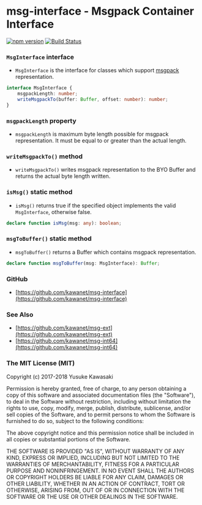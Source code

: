# msg-interface - Msgpack Container Interface

[![npm version](https://badge.fury.io/js/msg-interface.svg)](http://badge.fury.io/js/msg-interface) [![Build Status](https://travis-ci.org/kawanet/msg-interface.svg?branch=master)](https://travis-ci.org/kawanet/msg-interface)

### `MsgInterface` interface

- `MsgInterface` is the interface for classes which support [msgpack](https://msgpack.org/) representation.

```typescript
interface MsgInterface {
    msgpackLength: number;
    writeMsgpackTo(buffer: Buffer, offset: number): number;
}
```

### `msgpackLength` property

- `msgpackLength` is maximum byte length possible for msgpack representation. It must be equal to or greater than the actual length.

### `writeMsgpackTo()` method

- `writeMsgpackTo()` writes msgpack representation to the BYO Buffer and returns the actual byte length written.

### `isMsg()` static method

- `isMsg()` returns true if the specified object implements the valid `MsgInterface`, otherwise false.

```typescript
declare function isMsg(msg: any): boolean;
```

### `msgToBuffer()` static method

- `msgToBuffer()` returns a Buffer which contains msgpack representation.

```typescript
declare function msgToBuffer(msg: MsgInterface): Buffer;
```

### GitHub

- [https://github.com/kawanet/msg-interface](https://github.com/kawanet/msg-interface)

### See Also

- [https://github.com/kawanet/msg-ext](https://github.com/kawanet/msg-ext)
- [https://github.com/kawanet/msg-int64](https://github.com/kawanet/msg-int64)

### The MIT License (MIT)

Copyright (c) 2017-2018 Yusuke Kawasaki

Permission is hereby granted, free of charge, to any person obtaining a copy
of this software and associated documentation files (the "Software"), to deal
in the Software without restriction, including without limitation the rights
to use, copy, modify, merge, publish, distribute, sublicense, and/or sell
copies of the Software, and to permit persons to whom the Software is
furnished to do so, subject to the following conditions:

The above copyright notice and this permission notice shall be included in all
copies or substantial portions of the Software.

THE SOFTWARE IS PROVIDED "AS IS", WITHOUT WARRANTY OF ANY KIND, EXPRESS OR
IMPLIED, INCLUDING BUT NOT LIMITED TO THE WARRANTIES OF MERCHANTABILITY,
FITNESS FOR A PARTICULAR PURPOSE AND NONINFRINGEMENT. IN NO EVENT SHALL THE
AUTHORS OR COPYRIGHT HOLDERS BE LIABLE FOR ANY CLAIM, DAMAGES OR OTHER
LIABILITY, WHETHER IN AN ACTION OF CONTRACT, TORT OR OTHERWISE, ARISING FROM,
OUT OF OR IN CONNECTION WITH THE SOFTWARE OR THE USE OR OTHER DEALINGS IN THE
SOFTWARE.
